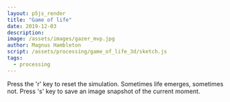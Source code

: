 ```yaml
---
layout: p5js_render
title: "Game of life"
date: 2019-12-03
description: 
image: /assets/images/gazer_mvp.jpg
author: Magnus Hambleton
script: /assets/processing/game_of_life_3d/sketch.js
tags: 
  - processing
---
```

Press the 'r' key to reset the simulation. Sometimes life emerges, sometimes not. Press 's' key to save an image snapshot of the current moment.

